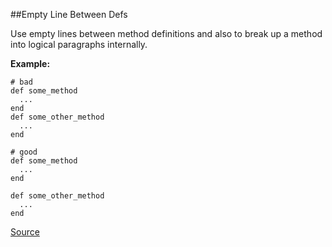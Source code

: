 ##Empty Line Between Defs

Use empty lines between method definitions and also to break up a method into logical paragraphs internally.

**Example:**

```
# bad
def some_method
  ...
end
def some_other_method
  ...
end

# good
def some_method
  ...
end

def some_other_method
  ...
end
```

[Source](http://www.rubydoc.info/gems/rubocop/RuboCop/Cop/Style/EmptyLineBetweenDefs)
